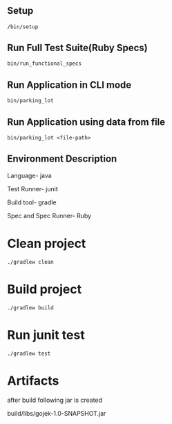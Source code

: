 # 
## Setup
`/bin/setup`

## Run Full Test Suite(Ruby Specs)
`bin/run_functional_specs`

## Run Application in CLI mode
`bin/parking_lot`

## Run Application using data from file
`bin/parking_lot <file-path>`

## Environment Description
Language- java

Test Runner- junit

Build tool- gradle

Spec and Spec Runner- Ruby

# Clean project
`./gradlew clean`

# Build project
`./gradlew build`

# Run junit test
`./gradlew test`

# Artifacts
after build following jar is created

build/libs/gojek-1.0-SNAPSHOT.jar